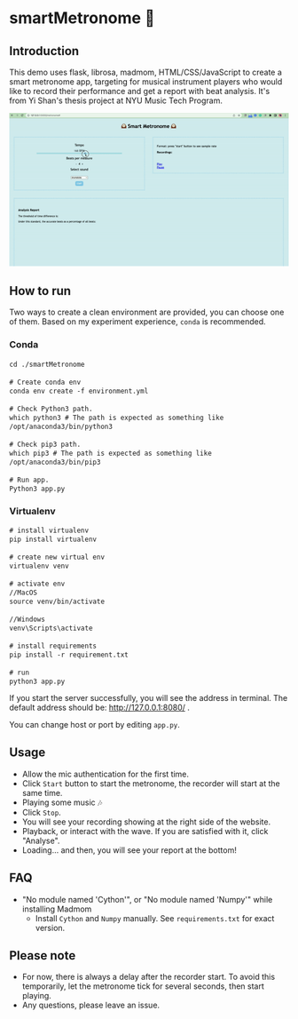 # smartMetronome 🎵
## Introduction
This demo uses flask, librosa, madmom, HTML/CSS/JavaScript to create a smart metronome app, targeting for musical instrument players who would like to record their performance and get a report with beat analysis.
It's from Yi Shan's thesis project at NYU Music Tech Program.

![Example](images/example.gif)

## How to run
Two ways to create a clean environment are provided, you can choose one of them. 
Based on my experiment experience, `conda` is recommended.

### Conda
```
cd ./smartMetronome

# Create conda env
conda env create -f environment.yml

# Check Python3 path. 
which python3 # The path is expected as something like /opt/anaconda3/bin/python3

# Check pip3 path.
which pip3 # The path is expected as something like /opt/anaconda3/bin/pip3

# Run app.
Python3 app.py

```
### Virtualenv

```
# install virtualenv
pip install virtualenv

# create new virtual env
virtualenv venv

# activate env
//MacOS
source venv/bin/activate

//Windows
venv\Scripts\activate

# install requirements
pip install -r requirement.txt

# run
python3 app.py

```

If you start the server successfully, you will see the address in terminal.
The default address should be: http://127.0.0.1:8080/ .

You can change host or port by editing `app.py`.

## Usage
* Allow the mic authentication for the first time.
* Click `Start` button to start the metronome, the recorder will start at the same time.
* Playing some music 🎶
* Click `Stop`.
* You will see your recording showing at the right side of the website.
* Playback, or interact with the wave. If you are satisfied with it, click "Analyse".
* Loading... and then, you will see your report at the bottom!

## FAQ
* "No module named 'Cython'", or "No module named 'Numpy'" while installing Madmom
  * Install `Cython` and `Numpy` manually. See `requirements.txt` for exact version.

## Please note
* For now, there is always a delay after the recorder start. To avoid this temporarily, let the metronome tick for several seconds, then start playing.
* Any questions, please leave an issue.